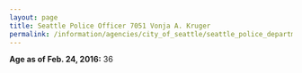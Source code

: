 ```yaml
---
layout: page
title: Seattle Police Officer 7051 Vonja A. Kruger
permalink: /information/agencies/city_of_seattle/seattle_police_department/copbook/7051/
---
```


**Age as of Feb. 24, 2016:** 36
